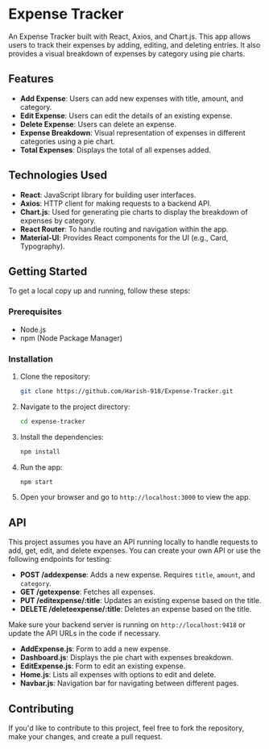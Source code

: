 # Expense Tracker

An Expense Tracker built with React, Axios, and Chart.js. This app allows users to track their expenses by adding, editing, and deleting entries. It also provides a visual breakdown of expenses by category using pie charts.

## Features

- **Add Expense**: Users can add new expenses with title, amount, and category.
- **Edit Expense**: Users can edit the details of an existing expense.
- **Delete Expense**: Users can delete an expense.
- **Expense Breakdown**: Visual representation of expenses in different categories using a pie chart.
- **Total Expenses**: Displays the total of all expenses added.

## Technologies Used

- **React**: JavaScript library for building user interfaces.
- **Axios**: HTTP client for making requests to a backend API.
- **Chart.js**: Used for generating pie charts to display the breakdown of expenses by category.
- **React Router**: To handle routing and navigation within the app.
- **Material-UI**: Provides React components for the UI (e.g., Card, Typography).

## Getting Started

To get a local copy up and running, follow these steps:

### Prerequisites

- Node.js
- npm (Node Package Manager)

### Installation

1. Clone the repository:

   ```bash
   git clone https://github.com/Harish-918/Expense-Tracker.git
   ```

2. Navigate to the project directory:

   ```bash
   cd expense-tracker
   ```

3. Install the dependencies:

   ```bash
   npm install
   ```

4. Run the app:

   ```bash
   npm start
   ```

5. Open your browser and go to `http://localhost:3000` to view the app.

## API

This project assumes you have an API running locally to handle requests to add, get, edit, and delete expenses. You can create your own API or use the following endpoints for testing:

- **POST /addexpense**: Adds a new expense. Requires `title`, `amount`, and `category`.
- **GET /getexpense**: Fetches all expenses.
- **PUT /editexpense/:title**: Updates an existing expense based on the title.
- **DELETE /deleteexpense/:title**: Deletes an expense based on the title.

Make sure your backend server is running on `http://localhost:9418` or update the API URLs in the code if necessary.

- **AddExpense.js**: Form to add a new expense.
- **Dashboard.js**: Displays the pie chart with expenses breakdown.
- **EditExpense.js**: Form to edit an existing expense.
- **Home.js**: Lists all expenses with options to edit and delete.
- **Navbar.js**: Navigation bar for navigating between different pages.

## Contributing

If you'd like to contribute to this project, feel free to fork the repository, make your changes, and create a pull request.
